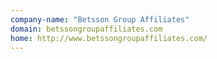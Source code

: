 ```yaml
---
company-name: "Betsson Group Affiliates"
domain: betssongroupaffiliates.com
home: http://www.betssongroupaffiliates.com/
---
```




